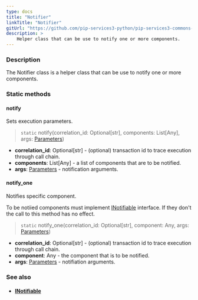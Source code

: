 ```yaml
---
type: docs
title: "Notifier"
linkTitle: "Notifier"
gitUrl: "https://github.com/pip-services3-python/pip-services3-commons-python"
description: >
    Helper class that can be use to notify one or more components.
---
```


### Description

The Notifier class is a helper class that can be use to notify one or more components.

### Static methods

#### notify
Sets execution parameters.

> `static` notify(correlation_id: Optional[str], components: List[Any], args: [Parameters](../parameters))

- **correlation_id**: Optional[str] - (optional) transaction id to trace execution through call chain.
- **components**: List[Any] - a list of components that are to be notified.
- **args**: [Parameters](../parameters) - notification arguments.

#### notify_one
Notifies specific component.

To be notiied components must implement [INotifiable](../inotifiable) interface.
If they don't the call to this method has no effect.

> `static` notify_one(correlation_id: Optional[str], component: Any, args: [Parameters](../parameters))

- **correlation_id**: Optional[str] - (optional) transaction id to trace execution through call chain.
- **component**: Any - the component that is to be notified.
- **args**: [Parameters](../parameters) - notifiation arguments.


### See also
- #### [INotifiable](../inotifiable)
